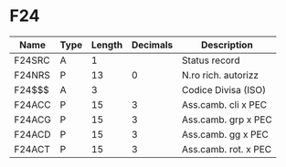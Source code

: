 # F24

| Name | Type | Length | Decimals | Description |
| ---- | ---- | ------ | -------- | ----------- |
| F24SRC | A | 1 |  | Status record |
| F24NRS | P | 13 | 0 | N.ro  rich. autorizz |
| F24$$$ | A | 3 |  | Codice Divisa (ISO) |
| F24ACC | P | 15 | 3 | Ass.camb. cli  x PEC |
| F24ACG | P | 15 | 3 | Ass.camb. grp  x PEC |
| F24ACD | P | 15 | 3 | Ass.camb. gg   x PEC |
| F24ACT | P | 15 | 3 | Ass.camb. rot. x PEC |
